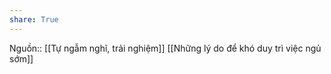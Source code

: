 ```yaml
---
share: True
---
```

Nguồn:: [[Tự ngẫm nghĩ, trải nghiệm]]
[[Những lý do để khó duy trì việc ngủ sớm]] 
